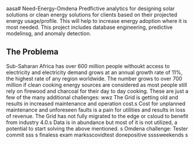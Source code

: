 aasa# Need-Energy-Omdena
Predfictive analytics for designing solar solutions or clean energy solutions for clients based on their projected energy usage/profile. This will help to increase energy adoption where it is most needed. This project includes database engineering, predictive modelinsg, and anomaly detection.

## The Problema
Sub-Saharan Africa has over 600 million people withoukt access to electricity and electricity demand grows at an annual growth rate of 11%, the highest rate of any region worldwide. The number grows to over 700 million if clean cooking energy sources are considered as most people still rely on firewood and charcoal for their day to day cooking. These are just a few of the many additional challenges: 
wwz
The Grid is getting old and results in increased maintenance and operation cost.s
Cost for unplanned maintenance and unforeseen faults is a pain for utilities and results in loss of revenue.
The Grid has not fully migrated to the edge or csloud to benefit from industry 4.0.s
Data is in abundance but most of it is not utilized, a potential to start solving the above mentioned.
s
Omdena challenge: Tester commit
sss
s
finaless
exam marksscovidtest donepositive
ssssweekends
s
